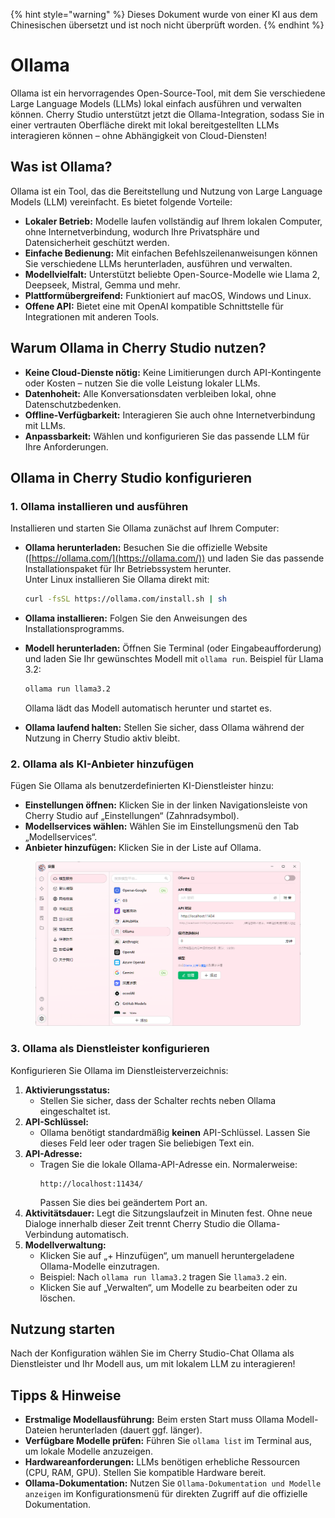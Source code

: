 
{% hint style="warning" %}
Dieses Dokument wurde von einer KI aus dem Chinesischen übersetzt und ist noch nicht überprüft worden.
{% endhint %}

# Ollama

Ollama ist ein hervorragendes Open-Source-Tool, mit dem Sie verschiedene Large Language Models (LLMs) lokal einfach ausführen und verwalten können. Cherry Studio unterstützt jetzt die Ollama-Integration, sodass Sie in einer vertrauten Oberfläche direkt mit lokal bereitgestellten LLMs interagieren können – ohne Abhängigkeit von Cloud-Diensten!

## Was ist Ollama?

Ollama ist ein Tool, das die Bereitstellung und Nutzung von Large Language Models (LLM) vereinfacht. Es bietet folgende Vorteile:

* **Lokaler Betrieb:** Modelle laufen vollständig auf Ihrem lokalen Computer, ohne Internetverbindung, wodurch Ihre Privatsphäre und Datensicherheit geschützt werden.
* **Einfache Bedienung:** Mit einfachen Befehlszeilenanweisungen können Sie verschiedene LLMs herunterladen, ausführen und verwalten.
* **Modellvielfalt:** Unterstützt beliebte Open-Source-Modelle wie Llama 2, Deepseek, Mistral, Gemma und mehr.
* **Plattformübergreifend:** Funktioniert auf macOS, Windows und Linux.
* **Offene API:** Bietet eine mit OpenAI kompatible Schnittstelle für Integrationen mit anderen Tools.

## Warum Ollama in Cherry Studio nutzen?

* **Keine Cloud-Dienste nötig:** Keine Limitierungen durch API-Kontingente oder Kosten – nutzen Sie die volle Leistung lokaler LLMs.
* **Datenhoheit:** Alle Konversationsdaten verbleiben lokal, ohne Datenschutzbedenken.
* **Offline-Verfügbarkeit:** Interagieren Sie auch ohne Internetverbindung mit LLMs.
* **Anpassbarkeit:** Wählen und konfigurieren Sie das passende LLM für Ihre Anforderungen.

## Ollama in Cherry Studio konfigurieren

### **1. Ollama installieren und ausführen**

Installieren und starten Sie Ollama zunächst auf Ihrem Computer:

* **Ollama herunterladen:** Besuchen Sie die offizielle Website ([https://ollama.com/](https://ollama.com/)) und laden Sie das passende Installationspaket für Ihr Betriebssystem herunter.\
  Unter Linux installieren Sie Ollama direkt mit:
  
  ```sh
  curl -fsSL https://ollama.com/install.sh | sh
  ```
* **Ollama installieren:** Folgen Sie den Anweisungen des Installationsprogramms.
* **Modell herunterladen:** Öffnen Sie Terminal (oder Eingabeaufforderung) und laden Sie Ihr gewünschtes Modell mit `ollama run`. Beispiel für Llama 3.2:
  
  ```sh
  ollama run llama3.2
  ```
  Ollama lädt das Modell automatisch herunter und startet es.
* **Ollama laufend halten:** Stellen Sie sicher, dass Ollama während der Nutzung in Cherry Studio aktiv bleibt.

### **2. Ollama als KI-Anbieter hinzufügen**

Fügen Sie Ollama als benutzerdefinierten KI-Dienstleister hinzu:

* **Einstellungen öffnen:** Klicken Sie in der linken Navigationsleiste von Cherry Studio auf „Einstellungen“ (Zahnradsymbol).
* **Modellservices wählen:** Wählen Sie im Einstellungsmenü den Tab „Modellservices“.
* **Anbieter hinzufügen:** Klicken Sie in der Liste auf Ollama.

<figure><img src="../../.gitbook/assets/image (5) (3).png" alt=""><figcaption></figcaption></figure>

### **3. Ollama als Dienstleister konfigurieren**

Konfigurieren Sie Ollama im Dienstleisterverzeichnis:

1. **Aktivierungsstatus:**
   * Stellen Sie sicher, dass der Schalter rechts neben Ollama eingeschaltet ist.
2. **API-Schlüssel:**
   * Ollama benötigt standardmäßig **keinen** API-Schlüssel. Lassen Sie dieses Feld leer oder tragen Sie beliebigen Text ein.
3. **API-Adresse:**
   * Tragen Sie die lokale Ollama-API-Adresse ein. Normalerweise:
     ```
     http://localhost:11434/
     ```
     Passen Sie dies bei geändertem Port an.
4. **Aktivitätsdauer:** Legt die Sitzungslaufzeit in Minuten fest. Ohne neue Dialoge innerhalb dieser Zeit trennt Cherry Studio die Ollama-Verbindung automatisch.
5. **Modellverwaltung:**
   * Klicken Sie auf „+ Hinzufügen“, um manuell heruntergeladene Ollama-Modelle einzutragen.
   * Beispiel: Nach `ollama run llama3.2` tragen Sie `llama3.2` ein.
   * Klicken Sie auf „Verwalten“, um Modelle zu bearbeiten oder zu löschen.

## Nutzung starten

Nach der Konfiguration wählen Sie im Cherry Studio-Chat Ollama als Dienstleister und Ihr Modell aus, um mit lokalem LLM zu interagieren!

## Tipps & Hinweise

* **Erstmalige Modellausführung:** Beim ersten Start muss Ollama Modell-Dateien herunterladen (dauert ggf. länger).
* **Verfügbare Modelle prüfen:** Führen Sie `ollama list` im Terminal aus, um lokale Modelle anzuzeigen.
* **Hardwareanforderungen:** LLMs benötigen erhebliche Ressourcen (CPU, RAM, GPU). Stellen Sie kompatible Hardware bereit.
* **Ollama-Dokumentation:** Nutzen Sie `Ollama-Dokumentation und Modelle anzeigen` im Konfigurationsmenü für direkten Zugriff auf die offizielle Dokumentation.